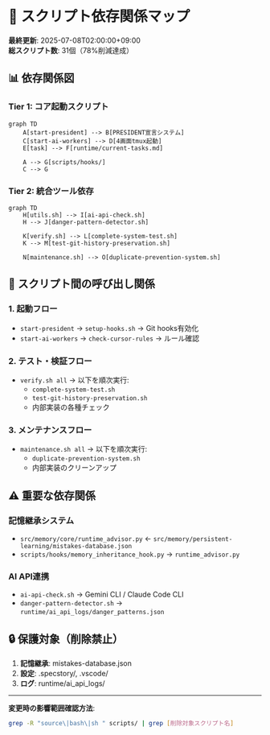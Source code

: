 # 🔗 スクリプト依存関係マップ

**最終更新**: 2025-07-08T02:00:00+09:00  
**総スクリプト数**: 31個（78%削減達成）

## 📊 依存関係図

### Tier 1: コア起動スクリプト
```mermaid
graph TD
    A[start-president] --> B[PRESIDENT宣言システム]
    C[start-ai-workers] --> D[4画面tmux起動]
    E[task] --> F[runtime/current-tasks.md]
    
    A --> G[scripts/hooks/]
    C --> G
```

### Tier 2: 統合ツール依存
```mermaid
graph TD
    H[utils.sh] --> I[ai-api-check.sh]
    H --> J[danger-pattern-detector.sh]
    
    K[verify.sh] --> L[complete-system-test.sh]
    K --> M[test-git-history-preservation.sh]
    
    N[maintenance.sh] --> O[duplicate-prevention-system.sh]
```

## 🎯 スクリプト間の呼び出し関係

### 1. 起動フロー
- `start-president` → `setup-hooks.sh` → Git hooks有効化
- `start-ai-workers` → `check-cursor-rules` → ルール確認

### 2. テスト・検証フロー
- `verify.sh all` → 以下を順次実行:
  - `complete-system-test.sh`
  - `test-git-history-preservation.sh`
  - 内部実装の各種チェック

### 3. メンテナンスフロー
- `maintenance.sh all` → 以下を順次実行:
  - `duplicate-prevention-system.sh`
  - 内部実装のクリーンアップ

## ⚠️ 重要な依存関係

### 記憶継承システム
- `src/memory/core/runtime_advisor.py` ← `src/memory/persistent-learning/mistakes-database.json`
- `scripts/hooks/memory_inheritance_hook.py` → `runtime_advisor.py`

### AI API連携
- `ai-api-check.sh` → Gemini CLI / Claude Code CLI
- `danger-pattern-detector.sh` → `runtime/ai_api_logs/danger_patterns.json`

## 🔒 保護対象（削除禁止）
1. **記憶継承**: mistakes-database.json
2. **設定**: .specstory/, .vscode/
3. **ログ**: runtime/ai_api_logs/

---

**変更時の影響範囲確認方法**:
```bash
grep -R "source\|bash\|sh " scripts/ | grep [削除対象スクリプト名]
```